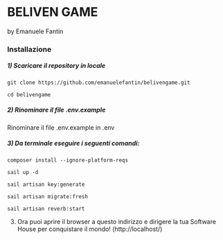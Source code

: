 # BELIVEN GAME
by Emanuele Fantin

### Installazione

##### 1) Scaricare il repository in locale
```
git clone https://github.com/emanuelefantin/belivengame.git

cd belivengame
```

##### 2) Rinominare il file .env.example
Rinominare il file .env.example in .env


##### 3) Da terminale eseguire i seguenti comandi:

```
composer install --ignore-platform-reqs

sail up -d

sail artisan key:generate

sail artisan migrate:fresh

sail artisan reverb:start
```

3) Ora puoi aprire il browser a questo indirizzo e dirigere la tua Software House per conquistare il mondo! (http://localhost/)